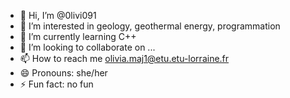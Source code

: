 - 👋 Hi, I’m @0livi091
- 👀 I’m interested in geology, geothermal energy, programmation
- 🌱 I’m currently learning C++
- 💞️ I’m looking to collaborate on ...
- 📫 How to reach me olivia.maj1@etu.etu-lorraine.fr
- 😄 Pronouns: she/her
- ⚡ Fun fact: no fun

<!---
0livi091/0livi091 is a ✨ special ✨ repository because its `README.md` (this file) appears on your GitHub profile.
You can click the Preview link to take a look at your changes.
--->
